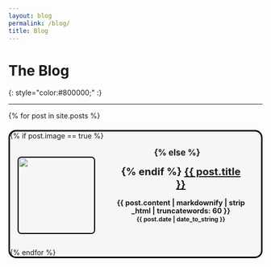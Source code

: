 ```yaml
---
layout: blog
permalink: /blog/
title: Blog
---
```


# The Blog
{: style="color:#800000;" :}


---


  {% for post in site.posts %}
<div style="margin:20px"></div>

<div style="border: 3px solid black;border-radius: 15px; background: #f6f6f6; position:relative;">
{% if post.image == true %}
    <div style="width: 165px; height:150px; float: left; position: absolute; top: 0; bottom: 0; margin: auto;">
        <img src="{{post.imagefile}}" width="150" height="150" style="transform: translate(15px,0px); border-radius: 5%; border: solid black 2px" />
    </div>
 <div style="margin-left: 165px; padding: 15px; ">
 <h2 style="font-size:1.2em; margin-top:0px; text-align:center; word-break: break-all; hyphens: auto; color:$text-color">
{% else %}
 <div style="margin-left: 15px; padding: 15px; ">
 <h2 style="font-size:1.2em; margin-top:0px; text-align:center; word-break: break-all; hyphens: auto; color:$text-color">
 {% endif %}
  <a href="{{ post.url }}">{{ post.title }}</a> </h2>
<p style="color: $text-color; margin: 0 0 5px 0; font-size: 0.85em; line-height: 115%;">
{{ post.content | markdownify | strip_html | truncatewords: 60 }}
<br/>
<small><span style="margin: 0px" style="float: right">{{ post.date | date_to_string }}</span></small>
</p>
</div>
</div>
 {% endfor %}


